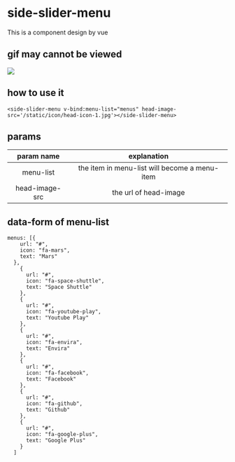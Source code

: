 # side-slider-menu
This is a component design by vue 

## gif may cannot be viewed

![](https://i.imgur.com/NEdcmxL.gif)

## how to use it

    <side-slider-menu v-bind:menu-list="menus" head-image-src='/static/icon/head-icon-1.jpg'></side-slider-menu>

## params 

|param name| explanation|
|:----------:|:------------:|
|menu-list|the item in menu-list will become a menu-item|
|head-image-src|the url of head-image|

## data-form of menu-list
    menus: [{
        url: "#",
        icon: "fa-mars",
        text: "Mars"
      },
        {
          url: "#",
          icon: "fa-space-shuttle",
          text: "Space Shuttle"
        },
        {
          url: "#",
          icon: "fa-youtube-play",
          text: "Youtube Play"
        },
        {
          url: "#",
          icon: "fa-envira",
          text: "Envira"
        },
        {
          url: "#",
          icon: "fa-facebook",
          text: "Facebook"
        },
        {
          url: "#",
          icon: "fa-github",
          text: "Github"
        },
        {
          url: "#",
          icon: "fa-google-plus",
          text: "Google Plus"
        }
      ]



